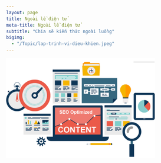 ```yaml
---
layout: page
title: Ngoài lề điện tử
meta-title: Ngoài lề điện tử
subtitle: "Chia sẽ kiến thức ngoài luồng"
bigimg:
  - "/Topic/lap-trinh-vi-dieu-khien.jpeg"
---
```


<div class="text-center">
  <a target="_blank" rel="noopener" href="/" class="project-link" title="Go to Home Page">
    <img src="/Topic/dang-xay-dung.png" class="img-rounded" alt="404 - Page not found - NDB" width="80%" />
  </a>
</div>